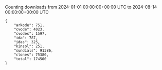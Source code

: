 
Counting downloads from 2024-01-01 00:00:00+00:00 UTC to 2024-08-14 00:00:00+00:00 UTC

```
{
    "arkode": 751,
    "cvode": 4023,
    "cvodes": 1597,
    "ida": 787,
    "idas": 325,
    "kinsol": 251,
    "sundials": 91386,
    "clones": 75380,
    "total": 174500
}
```
